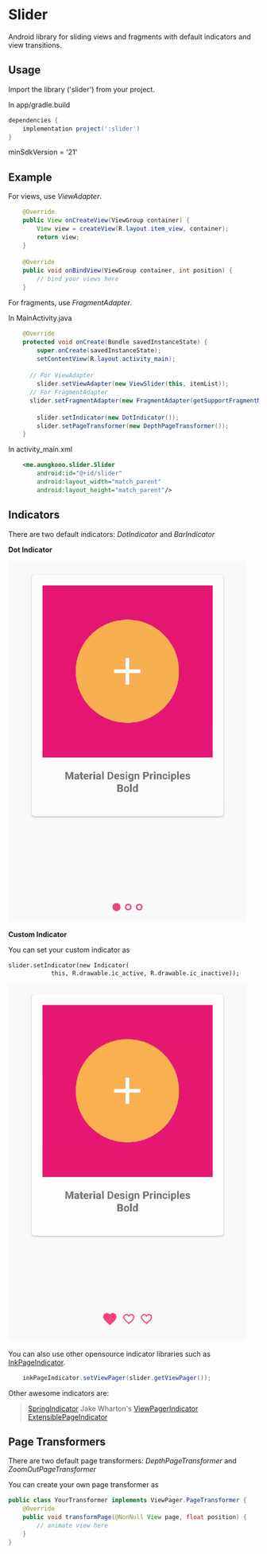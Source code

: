 # Slider
Android library for sliding views and fragments with default indicators and view transitions.

Usage
-----
Import the library ('slider') from your project.

In app/gradle.build

```groovy
dependencies {
    implementation project(':slider')
}
```

minSdkVersion = '21'

Example
-------

For views, use *ViewAdapter*.

```java
    @Override
    public View onCreateView(ViewGroup container) {
        View view = createView(R.layout.item_view, container);
        return view;
    }

    @Override
    public void onBindView(ViewGroup container, int position) {
        // bind your views here
    }
```

For fragments, use *FragmentAdapter*.
    
In MainActivity.java

```java
    @Override
    protected void onCreate(Bundle savedInstanceState) {
        super.onCreate(savedInstanceState);
        setContentView(R.layout.activity_main);

	  // For ViewAdapter
        slider.setViewAdapter(new ViewSlider(this, itemList));
	  // For FragmentAdapter
	  slider.setFragmentAdapter(new FragmentAdapter(getSupportFragmentManager(), fragmentList));
	  
        slider.setIndicator(new DotIndicator());
        slider.setPageTransformer(new DepthPageTransformer());
    }
```
    
In activity_main.xml

```xml
    <me.aungkooo.slider.Slider
        android:id="@+id/slider"
        android:layout_width="match_parent"
        android:layout_height="match_parent"/>
```

Indicators
----------
There are two default indicators: *DotIndicator* and *BarIndicator*

**Dot Indicator**

![screenrecord](/resource/default_indicator.gif)

**Custom Indicator**

You can set your custom indicator as

	slider.setIndicator(new Indicator(
                this, R.drawable.ic_active, R.drawable.ic_inactive));

![screenrecord](/resource/custom_indicator.gif)

You can also use other opensource indicator libraries such as [InkPageIndicator](https://github.com/DavidPacioianu/InkPageIndicator).

```java
    inkPageIndicator.setViewPager(slider.getViewPager());
````

Other awesome indicators are:

>[SpringIndicator](https://github.com/chenupt/SpringIndicator)
>Jake Wharton's [ViewPagerIndicator](https://github.com/JakeWharton/ViewPagerIndicator)
>[ExtensiblePageIndicator](https://github.com/merhold/extensible-page-indicator)

Page Transformers
-----------------
There are two default page transformers: *DepthPageTransformer* and *ZoomOutPageTransformer*

You can create your own page transformer as

```java
public class YourTransformer implements ViewPager.PageTransformer {
    @Override
    public void transformPage(@NonNull View page, float position) {
        // animate view here
    }
}
```